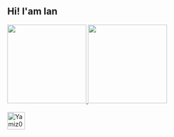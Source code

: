 ## Hi! I'am Ian 

 <div>
  <a href="https://github.com/rafaballerini">
  <img height="180em" src="https://github-readme-stats.vercel.app/api?username=yamiz0&show_icons=true&theme=dark&include_all_commits=true&count_private=true"/>
  <img height="180em" src="https://github-readme-stats.vercel.app/api/top-langs/?username=yamiz0&layout=compact&langs_count=16&theme=dark"/>
</div>
<div style="display: inline_block"><br>
   <img align="center" alt="Yamiz0-J height="30" width="40" src="https://cdn.jsdelivr.net/gh/devicons/devicon@latest/icons/java/java-plain.svg">  
</div>

          
